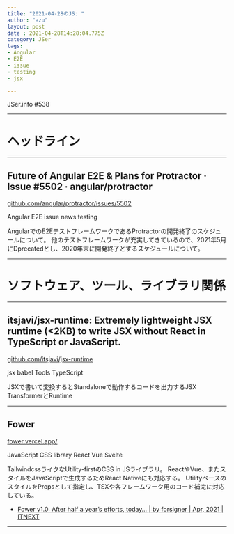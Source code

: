 ```yaml
---
title: "2021-04-28のJS: "
author: "azu"
layout: post
date : 2021-04-28T14:28:04.775Z
category: JSer
tags:
- Angular
- E2E
- issue
- testing
- jsx

---
```


JSer.info #538

----

<h1 class="site-genre">ヘッドライン</h1>

----

## Future of Angular E2E &amp; Plans for Protractor · Issue #5502 · angular/protractor
[github.com/angular/protractor/issues/5502](https://github.com/angular/protractor/issues/5502 "Future of Angular E2E &amp; Plans for Protractor · Issue #5502 · angular/protractor")
<p class="jser-tags jser-tag-icon"><span class="jser-tag">Angular</span> <span class="jser-tag">E2E</span> <span class="jser-tag">issue</span> <span class="jser-tag">news</span> <span class="jser-tag">testing</span></p>

AngularでのE2EテストフレームワークであるProtractorの開発終了のスケジュールについて。
他のテストフレームワークが充実してきているので、2021年5月にDprecatedとし、2020年末に開発終了とするスケジュールについて。


----
<h1 class="site-genre">ソフトウェア、ツール、ライブラリ関係</h1>

----

## itsjavi/jsx-runtime: Extremely lightweight JSX runtime (&lt;2KB) to write JSX without React in TypeScript or JavaScript.
[github.com/itsjavi/jsx-runtime](https://github.com/itsjavi/jsx-runtime "itsjavi/jsx-runtime: Extremely lightweight JSX runtime (&lt;2KB) to write JSX without React in TypeScript or JavaScript.")
<p class="jser-tags jser-tag-icon"><span class="jser-tag">jsx</span> <span class="jser-tag">babel</span> <span class="jser-tag">Tools</span> <span class="jser-tag">TypeScript</span></p>

JSXで書いて変換するとStandaloneで動作するコードを出力するJSX TransformerとRuntime


----

## Fower
[fower.vercel.app/](https://fower.vercel.app/ "Fower")
<p class="jser-tags jser-tag-icon"><span class="jser-tag">JavaScript</span> <span class="jser-tag">CSS</span> <span class="jser-tag">library</span> <span class="jser-tag">React</span> <span class="jser-tag">Vue</span> <span class="jser-tag">Svelte</span></p>

TailwindcssライクなUtility-firstのCSS in JSライブラリ。
ReactやVue、またスタイルをJavaScriptで生成するためReact Nativeにも対応する。
UtilityベースのスタイルをPropsとして指定し、TSXや各フレームワーク用のコード補完に対応している。

- [Fower v1.0. After half a year’s efforts, today… | by forsigner | Apr, 2021 | ITNEXT](https://itnext.io/fower-v1-0-8df48723de0b "Fower v1.0. After half a year’s efforts, today… | by forsigner | Apr, 2021 | ITNEXT")

----
